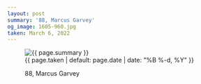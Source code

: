 ```yaml
---
layout: post
summary: '88, Marcus Garvey'
og_image: 1605-960.jpg
taken: March 6, 2022
---
```


<figure class="post">
<img alt="{{ page.summary }}" sizes="(min-width: 700px) 50vw, calc(100vw - 2rem)" src="{{ site.assets_url }}/1605-480.jpg" srcset="{{ site.assets_url }}/1605-240.jpg 240w, {{ site.assets_url }}/1605-480.jpg 480w, {{ site.assets_url }}/1605-720.jpg 720w, {{ site.assets_url }}/1605-960.jpg 960w"/>
<figcaption>
<time>{{ page.taken | default: page.date | date: "%B %-d, %Y" }}</time>
<p>88, Marcus Garvey</p>
</figcaption>
</figure>
